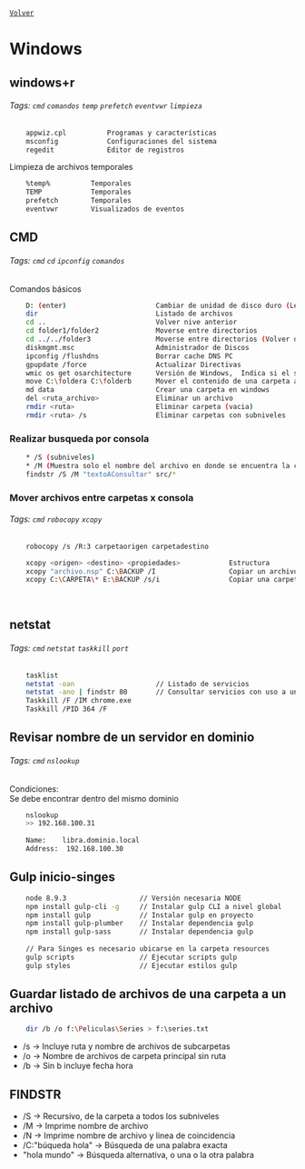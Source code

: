 ﻿[`Volver`](../index.html)

# Windows

## windows+r 
###### Tags: `cmd` `comandos` `temp` `prefetch` `eventvwr` `limpieza`

```bash
	appwiz.cpl          Programas y características
	msconfig            Configuraciones del sistema
	regedit             Editor de registros
```

Limpieza de archivos temporales
```bash	
	%temp%      	Temporales
	TEMP        	Temporales
	prefetch    	Temporales
	eventvwr    	Visualizados de eventos
```


## CMD
###### Tags: `cmd` `cd` `ipconfig` `comandos`

Comandos básicos 

```bash
	D: (enter)                  	Cambiar de unidad de disco duro (Letra de unidad)
	dir                             Listado de archivos
	cd ..                       	Volver nive anterior 
	cd folder1/folder2          	Moverse entre directorios
	cd ../../folder3            	Moverse entre directorios (Volver directorios)
	diskmgmt.msc                	Administrador de Discos
	ipconfig /flushdns          	Borrar cache DNS PC 
	gpupdate /force             	Actualizar Directivas
	wmic os get osarchitecture  	Versión de Windows,  Indica si el sistema es de 32 o 64 Bits 
	move C:\foldera C:\folderb  	Mover el contenido de una carpeta a otra 
	md data                     	Crear una carpeta en windows 
	del <ruta_archivo>              Eliminar un archivo  
	rmdir <ruta>                    Eliminar carpeta (vacia)
	rmdir <ruta> /s                 Eliminar carpetas con subniveles
```

### Realizar busqueda por consola
```bash
	* /S (subniveles) 
	* /M (Muestra solo el nombre del archivo en donde se encuentra la coincidencia) 
	findstr /S /M "textoAConsultar" src/* 
```

### Mover archivos entre carpetas x consola
###### Tags: `cmd` `robocopy` `xcopy`
```bash
	robocopy /s /R:3 carpetaorigen carpetadestino
```
```bash
	xcopy <origen> <destino> <propiedades>            Estructura
	xcopy "archivo.nsp" C:\BACKUP /I                  Copiar un archivo
	xcopy C:\CARPETA\* E:\BACKUP /s/i                 Copiar una carpeta y subcarpetas
	
	
```

## netstat
###### Tags: `cmd` `netstat` `taskkill` `port`

```bash
	tasklist
	netstat -oan                    // Listado de servicios
    netstat -ano | findstr 80       // Consultar servicios con uso a un puesto especifico
	Taskkill /F /IM chrome.exe
	Taskkill /PID 364 /F
```

## Revisar nombre de un servidor en dominio
###### Tags: `cmd` `nslookup`

Condiciones:  
Se debe encontrar dentro del mismo dominio

```bash
	nslookup
	>> 192.168.100.31
	
	Name:    libra.dominio.local
	Address:  192.168.100.30
```

## Gulp inicio-singes
```bash
	node 8.9.3                  // Versión necesaria NODE
	npm install gulp-cli -g     // Instalar gulp CLI a nivel global
	npm install gulp            // Instalar gulp en proyecto
	npm install gulp-plumber    // Instalar dependencia gulp
	npm install gulp-sass       // Instalar dependencia gulp
	
	// Para Singes es necesario ubicarse en la carpeta resources
	gulp scripts                // Ejecutar scripts gulp
	gulp styles                 // Ejecutar estilos gulp
```

## Guardar listado de archivos de una carpeta a un archivo
```bash
	dir /b /o f:\Peliculas\Series > f:\series.txt
```
- /s -> Incluye ruta y nombre de archivos de subcarpetas
- /o -> Nombre de archivos de carpeta principal sin ruta 
- /b -> Sin b incluye fecha hora 


## FINDSTR 
- /S -> Recursivo, de la carpeta a todos los subniveles 
- /M -> Imprime nombre de archivo
- /N -> Imprime nombre de archivo y linea de coincidencia 
- /C:"búqueda hola" -> Búsqueda de una palabra exacta 
- "hola mundo" -> Búsqueda alternativa, o una o la otra palabra 
